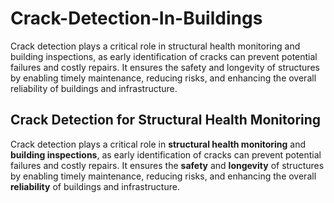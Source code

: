 # Crack-Detection-In-Buildings
Crack detection plays a critical role in structural health monitoring and building inspections, as early identification of cracks can prevent potential failures and costly repairs. It ensures the safety and longevity of structures by enabling timely maintenance, reducing risks, and enhancing the overall reliability of buildings and infrastructure.

## Crack Detection for Structural Health Monitoring

Crack detection plays a critical role in **structural health monitoring** and **building inspections**, as early identification of cracks can prevent potential failures and costly repairs. It ensures the **safety** and **longevity** of structures by enabling timely maintenance, reducing risks, and enhancing the overall **reliability** of buildings and infrastructure.
